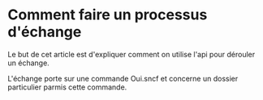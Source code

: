 # Comment faire un processus d'échange

Le but de cet article est d'expliquer comment on utilise l'api pour dérouler un échange.

L'échange porte sur une commande Oui.sncf et concerne un dossier particulier parmis cette commande.


